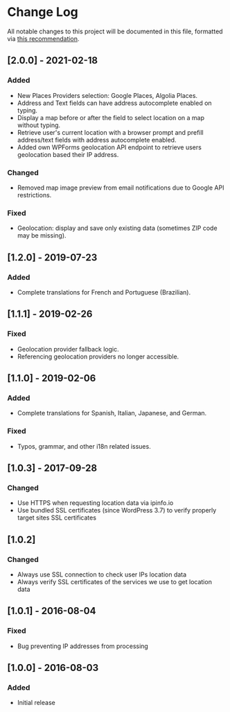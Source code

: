 # Change Log
All notable changes to this project will be documented in this file, formatted via [this recommendation](http://keepachangelog.com/).

## [2.0.0] - 2021-02-18
### Added
- New Places Providers selection: Google Places, Algolia Places.
- Address and Text fields can have address autocomplete enabled on typing.
- Display a map before or after the field to select location on a map without typing.
- Retrieve user's current location with a browser prompt and prefill address/text fields with address autocomplete enabled.
- Added own WPForms geolocation API endpoint to retrieve users geolocation based their IP address.

### Changed
- Removed map image preview from email notifications due to Google API restrictions.

### Fixed
- Geolocation: display and save only existing data (sometimes ZIP code may be missing).

## [1.2.0] - 2019-07-23
### Added
- Complete translations for French and Portuguese (Brazilian).

## [1.1.1] - 2019-02-26
### Fixed
- Geolocation provider fallback logic.
- Referencing geolocation providers no longer accessible.

## [1.1.0] - 2019-02-06
### Added
- Complete translations for Spanish, Italian, Japanese, and German.

### Fixed
- Typos, grammar, and other i18n related issues.

## [1.0.3] - 2017-09-28
### Changed
- Use HTTPS when requesting location data via ipinfo.io
- Use bundled SSL certificates (since WordPress 3.7) to verify properly target sites SSL certificates

## [1.0.2]
### Changed
- Always use SSL connection to check user IPs location data
- Always verify SSL certificates of the services we use to get location data

## [1.0.1] - 2016-08-04
### Fixed
- Bug preventing IP addresses from processing

## [1.0.0] - 2016-08-03
### Added
- Initial release
